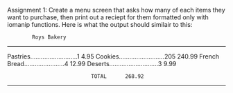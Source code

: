 Assignment 1: Create a menu screen that asks how many of each items they want to purchase, then print
out a reciept for them formatted only with iomanip functions. Here is what the output should similair to this:

            Roys Bakery
------------------------------------------------

Pastries...........................1        4.95
Cookies..........................205      240.99
French Bread.......................4       12.99
Deserts............................3        9.99


                               TOTAL      268.92
                               
                               
------------------------------------------------
